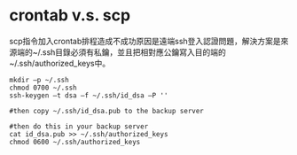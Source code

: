 # crontab v.s. scp

scp指令加入crontab排程造成不成功原因是遠端ssh登入認證問題，解決方案是來源端的~/.ssh目錄必須有私鑰，並且把相對應公鑰寫入目的端的~/.ssh/authorized\_keys中。

```text
mkdir –p ~/.ssh
chmod 0700 ~/.ssh
ssh-keygen –t dsa –f ~/.ssh/id_dsa –P ''

#then copy ~/.ssh/id_dsa.pub to the backup server

#then do this in your backup server
cat id_dsa.pub >> ~/.ssh/authorized_keys
chmod 0600 ~/.ssh/authorized_keys
```

